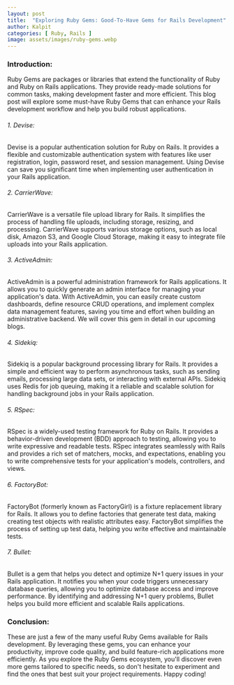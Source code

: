 ```yaml
---
layout: post
title:  "Exploring Ruby Gems: Good-To-Have Gems for Rails Development"
author: Kalpit
categories: [ Ruby, Rails ]
image: assets/images/ruby-gems.webp
---
```


### Introduction:
Ruby Gems are packages or libraries that extend the functionality of Ruby and Ruby on Rails applications. They provide ready-made solutions for common tasks, making development faster and more efficient. This blog post will explore some must-have Ruby Gems that can enhance your Rails development workflow and help you build robust applications.

###### 1. Devise:
Devise is a popular authentication solution for Ruby on Rails. It provides a flexible and customizable authentication system with features like user registration, login, password reset, and session management. Using Devise can save you significant time when implementing user authentication in your Rails application.

###### 2. CarrierWave:
CarrierWave is a versatile file upload library for Rails. It simplifies the process of handling file uploads, including storage, resizing, and processing. CarrierWave supports various storage options, such as local disk, Amazon S3, and Google Cloud Storage, making it easy to integrate file uploads into your Rails application.

###### 3. ActiveAdmin:
ActiveAdmin is a powerful administration framework for Rails applications. It allows you to quickly generate an admin interface for managing your application's data. With ActiveAdmin, you can easily create custom dashboards, define resource CRUD operations, and implement complex data management features, saving you time and effort when building an administrative backend. We will cover this gem in detail in our upcoming blogs.

###### 4. Sidekiq:
Sidekiq is a popular background processing library for Rails. It provides a simple and efficient way to perform asynchronous tasks, such as sending emails, processing large data sets, or interacting with external APIs. Sidekiq uses Redis for job queuing, making it a reliable and scalable solution for handling background jobs in your Rails application.

###### 5. RSpec:
RSpec is a widely-used testing framework for Ruby on Rails. It provides a behavior-driven development (BDD) approach to testing, allowing you to write expressive and readable tests. RSpec integrates seamlessly with Rails and provides a rich set of matchers, mocks, and expectations, enabling you to write comprehensive tests for your application's models, controllers, and views.

###### 6. FactoryBot:
FactoryBot (formerly known as FactoryGirl) is a fixture replacement library for Rails. It allows you to define factories that generate test data, making creating test objects with realistic attributes easy. FactoryBot simplifies the process of setting up test data, helping you write effective and maintainable tests.

###### 7. Bullet:
Bullet is a gem that helps you detect and optimize N+1 query issues in your Rails application. It notifies you when your code triggers unnecessary database queries, allowing you to optimize database access and improve performance. By identifying and addressing N+1 query problems, Bullet helps you build more efficient and scalable Rails applications.

### Conclusion:
These are just a few of the many useful Ruby Gems available for Rails development. By leveraging these gems, you can enhance your productivity, improve code quality, and build feature-rich applications more efficiently. As you explore the Ruby Gems ecosystem, you'll discover even more gems tailored to specific needs, so don't hesitate to experiment and find the ones that best suit your project requirements. Happy coding!
